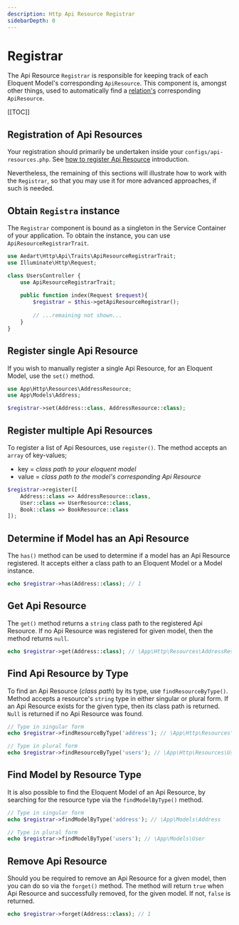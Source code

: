```yaml
---
description: Http Api Resource Registrar
sidebarDepth: 0
---
```


# Registrar

The Api Resource `Registrar` is responsible for keeping track of each Eloquent Model's corresponding `ApiResource`.
This component is, amongst other things, used to automatically find a [relation's](./relations.md) corresponding `ApiResource`.

[[TOC]]

## Registration of Api Resources

Your registration should primarily be undertaken inside your `configs/api-resources.php`. 
See [how to register Api Resource](./README.md#register-api-resource) introduction.

Nevertheless, the remaining of this sections will illustrate how to work with the `Registrar`, so that you
may use it for more advanced approaches, if such is needed.

## Obtain `Registra` instance

The `Registrar` component is bound as a singleton in the Service Container of your application.
To obtain the instance, you can use `ApiResourceRegistrarTrait`.

```php
use Aedart\Http\Api\Traits\ApiResourceRegistrarTrait;
use Illuminate\Http\Request;

class UsersController {
    use ApiResourceRegistrarTrait;
    
    public function index(Request $request){
        $registrar = $this->getApiResourceRegistrar();
        
        // ...remaining not shown...
    }
}
```

## Register single Api Resource

If you wish to manually register a single Api Resource, for an Eloquent Model, use the `set()` method.

```php
use App\Http\Resources\AddressResource;
use App\Models\Address;

$registrar->set(Address::class, AddressResource::class);
```

## Register multiple Api Resources

To register a list of Api Resources, use `register()`. The method accepts an `array` of key-values;

* key = _class path to your eloquent model_
* value = _class path to the model's corresponding Api Resource_

```php
$registrar->register([
    Address::class => AddressResource::class,
    User::class => UserResource::class,
    Book::class => BookResource::class
]);
```

## Determine if Model has an Api Resource

The `has()` method can be used to determine if a model has an Api Resource registered.
It accepts either a class path to an Eloquent Model or a Model instance.

```php
echo $registrar->has(Address::class); // 1
```

## Get Api Resource

The `get()` method returns a `string` class path to the registered Api Resource.
If no Api Resource was registered for given model, then the method returns `null`.

```php
echo $registrar->get(Address::class); // \App\Http\Resources\AddressResource
```

## Find Api Resource by Type

To find an Api Resource (_class path_) by its type, use `findResourceByType()`.
Method accepts a resource's `string` type in either singular or plural form.
If an Api Resource exists for the given type, then its class path is returned.
`Null` is returned if no Api Resource was found. 

```php
// Type in singular form
echo $registrar->findResourceByType('address'); // \App\Http\Resources\AddressResource

// Type in plural form
echo $registrar->findResourceByType('users'); // \App\Http\Resources\UserResource
```

## Find Model by Resource Type

It is also possible to find the Eloquent Model of an Api Resource, by searching for the resource type via the `findModelByType()` method.

```php
// Type in singular form
echo $registrar->findModelByType('address'); // \App\Models\Address

// Type in plural form
echo $registrar->findModelByType('users'); // \App\Models\User
```

## Remove Api Resource

Should you be required to remove an Api Resource for a given model, then you can do so via the `forget()` method.
The method will return `true` when Api Resource and successfully removed, for the given model. If not, `false` is returned.

```php
echo $registrar->forget(Address::class); // 1
```